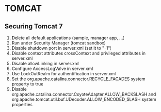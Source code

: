 TOMCAT
======

Securing Tomcat 7
-----------------

1. Delete all default applications (sample, manager app, ...)
2. Run under Security Manager (tomcat sandbox)
3. Disable shutdown port in server.xml (set it to "-1")
4. Disable context attributes crossContext and privileged attributes in server.xml
5. Disable allowLinking  in server.xml
6. Configure AccessLogValve in server.xml
7. Use LockOutRealm for authentification in server.xml
8. Set the org.apache.catalina.connector.RECYCLE_FACADES system property to true
9. Disable org.apache.catalina.connector.CoyoteAdapter.ALLOW_BACKSLASH and org.apache.tomcat.util.buf.UDecoder.ALLOW_ENCODED_SLASH system properties
